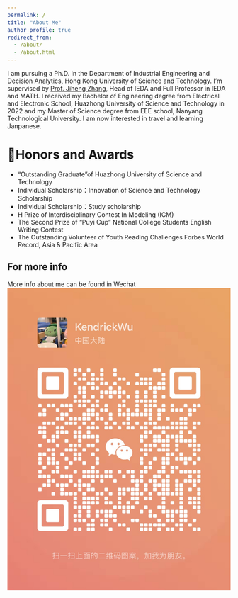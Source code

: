```yaml
---
permalink: /
title: "About Me"
author_profile: true
redirect_from: 
  - /about/
  - /about.html
---
```


I am pursuing a Ph.D. in the Department of Industrial Engineering and Decision Analytics, Hong Kong University of Science and Technology. I’m supervised by [Prof. Jiheng Zhang](https://reijz.github.io/), Head of IEDA and Full Professor in IEDA and MATH. I received my Bachelor of Engineering degree from Electrical and Electronic School, Huazhong University of Science and Technology in 2022 and my Master of Science degree from EEE school, Nanyang Technological University. I am now interested in travel and learning Janpanese.



🥇Honors and Awards
======
- “Outstanding Graduate”of Huazhong University of Science and Technology
- Individual Scholarship：Innovation of Science and Technology Scholarship
- Individual Scholarship：Study scholarship
- H Prize of Interdisciplinary Contest In Modeling (ICM)
- The Second Prize of “Puyi Cup” National College Students English Writing Contest
- The Outstanding Volunteer of Youth Reading Challenges Forbes World Record, Asia & Pacific Area

For more info
------
More info about me can be found in Wechat![KendrickWU](/images/wechat.png)
